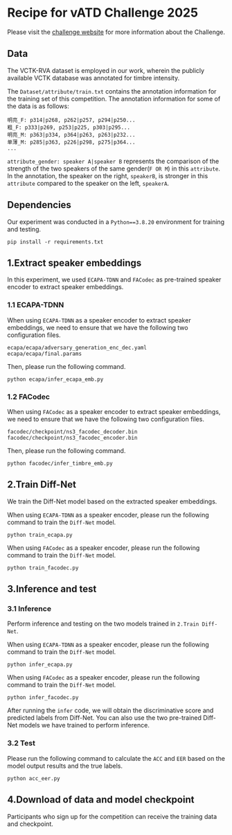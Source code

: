 # Recipe for vATD Challenge 2025
Please visit the [challenge website](https://www.ncmmsc.org.cn/tsyt/) for more information about the Challenge.

## Data 
The VCTK-RVA dataset is employed in our work, wherein the publicly available VCTK database was annotated for timbre intensity.

The `Dataset/attribute/train.txt` contains the annotation information for the training set of this competition.
The annotation information for some of the data is as follows:
```
明亮_F: p314|p268, p262|p257, p294|p250...
粗_F: p333|p269, p253|p225, p303|p295...
明亮_M: p363|p334, p364|p263, p263|p232...
单薄_M: p285|p363, p226|p298, p275|p364...
...
```
`attribute_gender: speaker A|speaker B` represents the comparison of the strength of the two speakers of the same gender(`F OR M`) in this `attribute`. In the annotation, the speaker on the right, `speakerB`, is stronger in this `attribute` compared to the speaker on the left, `speakerA`.


## Dependencies
Our experiment was conducted in a `Python==3.8.20` environment for training and testing.
```
pip install -r requirements.txt
```
## 1.Extract speaker embeddings
In this experiment, we used `ECAPA-TDNN` and `FACodec` as pre-trained speaker encoder to extract speaker embeddings.

### 1.1 ECAPA-TDNN
When using `ECAPA-TDNN` as a speaker encoder to extract speaker embeddings, we need to ensure that we have the following two configuration files.
```
ecapa/ecapa/adversary_generation_enc_dec.yaml
ecapa/ecapa/final.params
```
Then, please run the following command.
```
python ecapa/infer_ecapa_emb.py
```
### 1.2 FACodec
When using `FACodec` as a speaker encoder to extract speaker embeddings, we need to ensure that we have the following two configuration files.
```
facodec/checkpoint/ns3_facodec_decoder.bin
facodec/checkpoint/ns3_facodec_encoder.bin
```
Then, please run the following command.
```
python facodec/infer_timbre_emb.py
```

## 2.Train Diff-Net
We train the Diff-Net model based on the extracted speaker embeddings.

When using `ECAPA-TDNN` as a speaker encoder, please run the following command to train the `Diff-Net` model.
```
python train_ecapa.py
```
When using `FACodec` as a speaker encoder, please run the following command to train the `Diff-Net` model.
```
python train_facodec.py
```

## 3.Inference and test
### 3.1 Inference
Perform inference and testing on the two models trained in `2.Train Diff-Net`.

When using `ECAPA-TDNN` as a speaker encoder, please run the following command to train the `Diff-Net` model.
```
python infer_ecapa.py
```
When using `FACodec` as a speaker encoder, please run the following command to train the `Diff-Net` model.
```
python infer_facodec.py
```
After running the `infer` code, we will obtain the discriminative score and predicted labels from Diff-Net.
You can also use the two pre-trained Diff-Net models we have trained to perform inference.
### 3.2 Test
Please run the following command to calculate the `ACC` and `EER` based on the model output results and the true labels.
```
python acc_eer.py
```

## 4.Download of data and model checkpoint
Participants who sign up for the competition can receive the training data and checkpoint.

